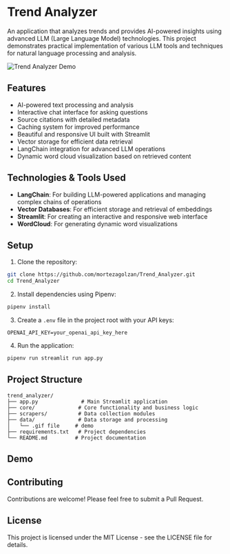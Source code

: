 # Trend Analyzer

An application that analyzes trends and provides AI-powered insights using advanced LLM (Large Language Model) technologies. This project demonstrates practical implementation of various LLM tools and techniques for natural language processing and analysis.

![Trend Analyzer Demo](demo.gif)

## Features

- AI-powered text processing and analysis
- Interactive chat interface for asking questions
- Source citations with detailed metadata
- Caching system for improved performance
- Beautiful and responsive UI built with Streamlit
- Vector storage for efficient data retrieval
- LangChain integration for advanced LLM operations
- Dynamic word cloud visualization based on retrieved content

## Technologies & Tools Used

- **LangChain**: For building LLM-powered applications and managing complex chains of operations
- **Vector Databases**: For efficient storage and retrieval of embeddings
- **Streamlit**: For creating an interactive and responsive web interface
- **WordCloud**: For generating dynamic word visualizations

## Setup

1. Clone the repository:
```bash
git clone https://github.com/mortezagolzan/Trend_Analyzer.git
cd Trend_Analyzer
```

2. Install dependencies using Pipenv:
```bash
pipenv install
```

3. Create a `.env` file in the project root with your API keys:
```
OPENAI_API_KEY=your_openai_api_key_here
```

4. Run the application:
```bash
pipenv run streamlit run app.py
```

## Project Structure

```
trend_analyzer/
├── app.py              # Main Streamlit application
├── core/              # Core functionality and business logic
├── scrapers/          # Data collection modules
├── data/              # Data storage and processing
│   └── .gif file     # demo
├── requirements.txt   # Project dependencies
└── README.md         # Project documentation
```

## Demo




## Contributing

Contributions are welcome! Please feel free to submit a Pull Request.

## License

This project is licensed under the MIT License - see the LICENSE file for details. 